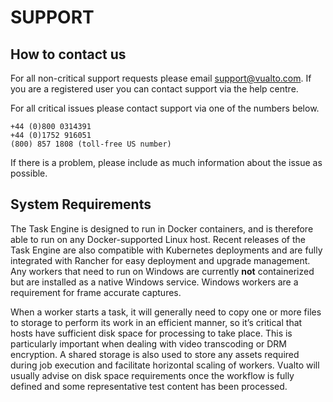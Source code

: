 # SUPPORT

## How to contact us

For all non-critical support requests please email support@vualto.com. If you are a registered user you can contact support via the help centre.

For all critical issues please contact support via one of the numbers below.

    +44 (0)800 0314391
    +44 (0)1752 916051
    (800) 857 1808 (toll-free US number)

If there is a problem, please include as much information about the issue as possible.

## System Requirements

The Task Engine is designed to run in Docker containers, and is therefore able to run on any Docker-supported Linux host. Recent releases of the Task Engine are also compatible with Kubernetes deployments and are fully integrated with Rancher for easy deployment and upgrade management. Any workers that need to run on Windows are currently **not** containerized but are installed as a native Windows service. Windows workers are a requirement for frame accurate captures.

When a worker starts a task, it will generally need to copy one or more files to storage to perform its work in an efficient manner, so it’s critical that hosts have sufficient disk space for processing to take place. This is particularly important when dealing with video transcoding or DRM encryption. A shared storage is also used to store any assets required during job execution and facilitate horizontal scaling of workers. Vualto will usually advise on disk space requirements once the workflow is fully defined and some representative test content has been processed.